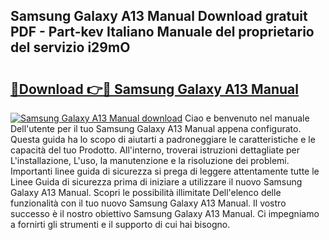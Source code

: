 ## Samsung Galaxy A13 Manual Download gratuit PDF - Part-kev Italiano Manuale del proprietario del servizio i29mO

# <h2><a href="http://dfb62z9.blite.top/?on=Samsung+Galaxy+A13+Manual">🔗Download 👉🔴 Samsung Galaxy A13 Manual</a></h2>

[![Samsung Galaxy A13 Manual download](https://i.imgur.com/lujVjoI.png)](http://dfb62z9.blite.top/?on=Samsung+Galaxy+A13+Manual)
Ciao e benvenuto nel manuale Dell'utente per il tuo Samsung Galaxy A13 Manual appena configurato. Questa guida ha lo scopo di aiutarti a padroneggiare le caratteristiche e le capacità del tuo Prodotto. All'interno, troverai istruzioni dettagliate per L'installazione, L'uso, la manutenzione e la risoluzione dei problemi. Importanti linee guida di sicurezza si prega di leggere attentamente tutte le Linee Guida di sicurezza prima di iniziare a utilizzare il nuovo Samsung Galaxy A13 Manual. Scopri le possibilità illimitate Dell'elenco delle funzionalità con il tuo nuovo Samsung Galaxy A13 Manual. Il vostro successo è il nostro obiettivo Samsung Galaxy A13 Manual. Ci impegniamo a fornirti gli strumenti e il supporto di cui hai bisogno.
